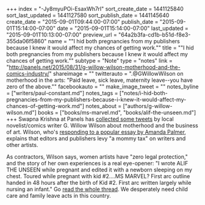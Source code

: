 +++
index = "-Jy8myuPOi-EsaxWh7rI"
sort_create_date = 1441125840
sort_last_updated = 1441127580
sort_publish_date = 1441145640
create_date = "2015-09-01T09:44:00-07:00"
publish_date = "2015-09-01T15:14:00-07:00"
date = "2015-09-01T15:14:00-07:00"
last_updated = "2015-09-01T10:13:00-07:00"
preview_url = "64a2b3fa-cd1b-b51d-f8e3-355da06f5860"
name = "\"I hid both pregnancies from my publishers because I knew it would affect my chances of getting work.\""
title = "\"I hid both pregnancies from my publishers because I knew it would affect my chances of getting work.\""
subtype = "Note"
type = "notes"
link = "http://panels.net/2015/08/31/g-willow-wilson-motherhood-and-the-comics-industry/"
shareimage = ""
twitterauto = ".@GWillowWilson on motherhood in the arts: \"Paid leave, sick leave, maternity leave--you have zero of the above.\""
facebookauto = ""
make_image_tweet = ""
notes_byline = ["writers/paul-constant.md"]
notes_tags = ["notes/i-hid-both-pregnancies-from-my-publishers-because-i-knew-it-would-affect-my-chances-of-getting-work.md"]
notes_about = ["authors/g-willow-wilson.md"]
books = ["books/ms-marvel.md", "books/alif-the-unseen.md"]
+++
Swapna Krishna at Panels has [collected some tweets](http://panels.net/2015/08/31/g-willow-wilson-motherhood-and-the-comics-industry/) by local novelist/comics writer G. Willow Wilson about motherhood and the business of art. Wilson, who's [responding to a popular essay by Amanda Palmer](https://medium.com/@amandapalmer/no-i-am-not-crowdfunding-this-baby-an-open-letter-to-a-worried-fan-9ca75cb0f938), explains that editors and publishers levy "a mommy tax" on writers and other artists. 

As contractors, Wilson says, women artists have "zero legal protection," and the story of her own experiences is a real eye-opener: "I wrote ALIF THE UNSEEN while pregnant and edited it with a newborn sleeping on my chest. Toured while pregnant with kid #2....MS MARVEL? First arc outline handed in 48 hours after the birth of Kid #2. First arc written largely while nursing an infant." Go [read the whole thread](http://panels.net/2015/08/31/g-willow-wilson-motherhood-and-the-comics-industry/). We desperately need child care and family leave acts in this country.

